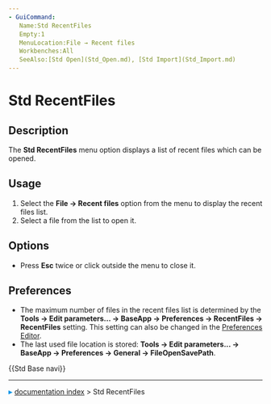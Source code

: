 ```yaml
---
- GuiCommand:
   Name:Std RecentFiles
   Empty:1
   MenuLocation:File → Recent files
   Workbenches:All
   SeeAlso:[Std Open](Std_Open.md), [Std Import](Std_Import.md)
---
```


# Std RecentFiles

## Description

The **Std RecentFiles** menu option displays a list of recent files which can be opened.

## Usage

1.  Select the **File → Recent files** option from the menu to display the recent files list.
2.  Select a file from the list to open it.

## Options

-   Press **Esc** twice or click outside the menu to close it.

## Preferences

-   The maximum number of files in the recent files list is determined by the **Tools → Edit parameters... → BaseApp → Preferences → RecentFiles → RecentFiles** setting. This setting can also be changed in the [Preferences Editor](Preferences_Editor#General.md).
-   The last used file location is stored: **Tools → Edit parameters... → BaseApp → Preferences → General → FileOpenSavePath**.




 {{Std Base navi}}



---
![](images/Right_arrow.png) [documentation index](../README.md) > Std RecentFiles
